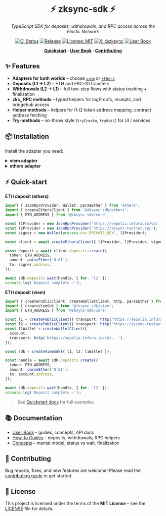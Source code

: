 <div align="center">

# ⚡️ zksync-sdk ⚡️

_TypeScript SDK for deposits, withdrawals, and RPC access across the Elastic Network_

[![CI Status](https://github.com/dutterbutter/zksync-sdk/actions/workflows/ci-check.yaml/badge.svg)](https://github.com/dutterbutter/zksync-sdk/actions/workflows/ci-check.yaml)
[![Release](https://img.shields.io/github/v/release/dutterbutter/zksync-sdk?label=version)](https://github.com/dutterbutter/zksync-sdk/releases/latest)
[![License: MIT](https://img.shields.io/badge/License-MIT-green.svg)](LICENSE)
[![X: @zksync](https://img.shields.io/badge/follow-@zksync-1DA1F2?logo=x)](https://x.com/zksync)
[![User Book](https://img.shields.io/badge/docs-user%20book-brightgreen)](https://dutterbutter.github.io/zksync-sdk/)

</div>

<p align="center">
  <b>
    <a href="https://dutterbutter.github.io/zksync-sdk/latest/quickstart/">Quickstart</a> ·
    <a href="https://dutterbutter.github.io/zksync-sdk/">User Book</a> ·
    <a href="./.github/CONTRIBUTING.md">Contributing</a>
  </b>
</p>

## ✨ Features

- **Adapters for both worlds** – choose [`viem`](https://viem.sh) or [`ethers`](https://docs.ethers.io)
- **Deposits (L1 → L2)** – ETH and ERC-20 transfers
- **Withdrawals (L2 → L1)** – full two-step flows with status tracking + finalization
- **zks\_ RPC methods** – typed helpers for logProofs, receipts, and bridgehub access
- **Helper methods** – helpers for l1-l2 token address mapping, contract address fetching
- **Try-methods** – no-throw style (`tryCreate`, `tryWait`) for UI / services

## 📦 Installation

Install the adapter you need:

<details>
<summary><strong>viem adapter</strong></summary>

```bash
npm install @zksync-sdk viem
```

</details>

<details>
<summary><strong>ethers adapter</strong></summary>

```bash
npm install @zksync-sdk ethers
```

</details>

## ⚡️ Quick-start

**ETH deposit (ethers)**

```ts
import { JsonRpcProvider, Wallet, parseEther } from 'ethers';
import { createEthersClient } from '@zksync-sdk/ethers';
import { ETH_ADDRESS } from '@zksync-sdk/core';

const l1Provider = new JsonRpcProvider('https://sepolia.infura.io/v3/...');
const l2Provider = new JsonRpcProvider('https://zksync-testnet.rpc');
const signer = new Wallet(process.env.PRIVATE_KEY!, l1Provider);

const client = await createEthersClient({ l1Provider, l2Provider, signer });

const deposit = await client.deposits.create({
  token: ETH_ADDRESS,
  amount: parseEther('0.01'),
  to: signer.address,
});

await sdk.deposits.wait(handle, { for: 'l2' });
console.log('Deposit complete ✅');
```

**ETH deposit (viem)**

```ts
import { createPublicClient, createWalletClient, http, parseEther } from 'viem';
import { createViemSdk } from '@zksync-sdk/viem';
import { ETH_ADDRESS } from '@zksync-sdk/core';

const l1 = createPublicClient({ transport: http('https://sepolia.infura.io/v3/...') });
const l2 = createPublicClient({ transport: http('https://zksync-testnet.rpc') });
const l1Wallet = createWalletClient({
  account,
  transport: http('https://sepolia.infura.io/v3/...'),
});

const sdk = createViemSdk({ l1, l2, l1Wallet });

const handle = await sdk.deposits.create({
  token: ETH_ADDRESS,
  amount: parseEther('0.01'),
  to: account.address,
});

await sdk.deposits.wait(handle, { for: 'l2' });
console.log('Deposit complete ✅');
```

> See [Quickstart docs](https://dutterbutter.github.io/zksync-sdk/quickstart/) for full examples.

## 📚 Documentation

- [User Book](https://dutterbutter.github.io/zksync-sdk/) – guides, concepts, API docs
- [How-to Guides](https://dutterbutter.github.io/zksync-sdk/guides/) – deposits, withdrawals, RPC helpers
- [Concepts](https://dutterbutter.github.io/zksync-sdk/concepts/) – mental model, status vs wait, finalization

## 🤝 Contributing

Bug reports, fixes, and new features are welcome! Please read the [contributing guide](.github/CONTRIBUTING.md) to get started.

## 📜 License

This project is licensed under the terms of the **MIT License** – see the [LICENSE](LICENSE) file for details.
